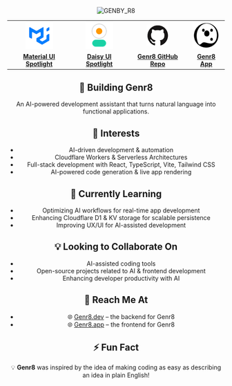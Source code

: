 <div align="center">

  ![GENBY_R8](https://github.com/user-attachments/assets/ad022378-67de-4d0e-89f3-8c8201c7c090)

<table>
  <tr>
    <td align="center">
      <a href="https://preview--material-ui-spotlight.lovable.app/">
        <img src="https://raw.githubusercontent.com/Gen8-ai/Gen8-ai/main/64_Material.png" alt="Material UI"/>
      </a>
    </td>
    <td align="center">
      <a href="https://daisy-ui-spotlight.lovable.app/">
        <img src="https://raw.githubusercontent.com/Gen8-ai/Gen8-ai/main/64_daisy.png" alt="DaisyUI"/>
      </a>
    </td>
    <td align="center">
      <a href="https://github.com/Gen8-ai/genr8-app">
        <img src="https://raw.githubusercontent.com/Gen8-ai/Gen8-ai/main/64_github.png" alt="GitHub"/>
      </a>
    </td>
    <td align="center">
      <a href="https://genr8.app/">
        <img src="https://raw.githubusercontent.com/Gen8-ai/Gen8-ai/main/64_r8peticon.png" alt="Genr8"/>
      </a>
    </td>
  </tr>
  <tr>
    <td align="center"><a href="https://preview--material-ui-spotlight.lovable.app/"><b>Material UI Spotlight</b></a></td>
    <td align="center"><a href="https://daisy-ui-spotlight.lovable.app/"><b>Daisy UI Spotlight</b></a></td>
    <td align="center"><a href="https://github.com/Gen8-ai/genr8-app"><b>Genr8 GitHub Repo</b></a></td>
    <td align="center"><a href="https://genr8.app/"><b>Genr8 App</b></a></td>
  </tr>
</table>

<h2>🚀 Building <b>Genr8</b></h2>
<p>An AI-powered development assistant that turns natural language into functional applications.</p>

<h2>👀 Interests</h2>
<ul>
  <li>AI-driven development & automation</li>
  <li>Cloudflare Workers & Serverless Architectures</li>
  <li>Full-stack development with React, TypeScript, Vite, Tailwind CSS</li>
  <li>AI-powered code generation & live app rendering</li>
</ul>

<h2>🌱 Currently Learning</h2>
<ul>
  <li>Optimizing AI workflows for real-time app development</li>
  <li>Enhancing Cloudflare D1 & KV storage for scalable persistence</li>
  <li>Improving UX/UI for AI-assisted development</li>
</ul>

<h2>💡 Looking to Collaborate On</h2>
<ul>
  <li>AI-assisted coding tools</li>
  <li>Open-source projects related to AI & frontend development</li>
  <li>Enhancing developer productivity with AI</li>
</ul>

<h2>💌 Reach Me At</h2>
<ul>
  <li>🌐 <a href="https://genr8.dev">Genr8.dev</a> – the backend for Genr8</li>
  <li>🌐 <a href="https://genr8.app">Genr8.app</a> – the frontend for Genr8</li>
</ul>

<h2>⚡ Fun Fact</h2>
<p>💡 <b>Genr8</b> was inspired by the idea of making coding as easy as describing an idea in plain English!</p>

</div>
